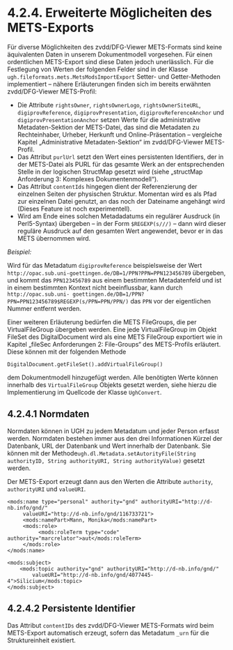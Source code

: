 # 4.2.4. Erweiterte Möglicheiten des METS-Exports

Für diverse Möglichkeiten des zvdd/DFG-Viewer METS-Formats sind keine äquivalenten Daten in unserem Dokumentmodell vorgesehen. Für einen ordentlichen METS-Export sind diese Daten jedoch unerlässlich. Für die Festlegung von Werten der folgenden Felder sind in der Klasse `ugh.fileformats.mets.MetsModsImportExport` Setter- und Getter-Methoden implementiert – nähere Erläuterungen finden sich im bereits erwähnten zvdd/DFG-Viewer METS-Profil:

* Die Attribute `rightsOwner`, `rightsOwnerLogo`, `rightsOwnerSiteURL`, `digiprovReference`, `digiprovPresentation`, `digiprovReferenceAnchor` und `digiprovPresentationAnchor` setzen Werte für die administrative Metadaten-Sektion der METS-Datei, das sind die Metadaten zu Rechteinhaber, Urheber, Herkunft und Online-Präsentation – vergleiche Kapitel „Administrative Metadaten-Sektion“ im zvdd/DFG-Viewer METS-Profil.
* Das Attribut `purlUrl` setzt den Wert eines persistenten Identifiers, der in der METS-Datei als PURL für das gesamte Werk an der entsprechenden Stelle in der logischen StructMap gesetzt wird \(siehe „structMap Anforderung 3: Komplexes Dokumentenmodell“\).
* Das Attribut `contentIds` hingegen dient der Referenzierung der einzelnen Seiten der physischen Struktur. Momentan wird es als Pfad zur einzelnen Datei genutzt, an das noch der Dateiname angehängt wird \(Dieses Feature ist noch experimentell\).
* Wird am Ende eines solchen Metadadatums ein regulärer Ausdruck \(in Perl5-Syntax\) übergeben – in der Form `$REGEXP(s///)` – dann wird dieser reguläre Ausdruck auf den gesamten Wert angewendet, bevor er in das METS übernommen wird.

_Beispiel:_

Wird für das Metadatum `digiprovReference` beispielsweise der Wert `http://opac.sub.uni-goettingen.de/DB=1/PPN?PPN=PPN123456789` übergeben, und kommt das `PPN123456789` aus einem bestimmten Metadatenfeld und ist in einem bestimmten Kontext nicht beeinflussbar, kann durch `http://opac.sub.uni- goettingen.de/DB=1/PPN?PPN=PPN123456789$REGEXP(s/PPN=PPN/PPN/)` das `PPN` vor der eigentlichen Nummer entfernt werden.

Einer weiteren Erläuterung bedürfen die METS FileGroups, die per VirtualFileGroup übergeben werden. Eine jede VirtualFileGroup im Objekt FileSet des DigitalDocument wird als eine METS FileGroup exportiert wie in Kapitel „fileSec Anforderungen 2: File-Groups“ des METS-Profils erläutert. Diese können mit der folgenden Methode

```text
DigitalDocument.getFileSet().addVirtualFileGroup()
```

dem Dokumentmodell hinzugefügt werden. Alle benötigten Werte können innerhalb des `VirtualFileGroup` Objekts gesetzt werden, siehe hierzu die Implementierung im Quellcode der Klasse `UghConvert`.

## 4.2.4.1 Normdaten

Normdaten können in UGH zu jedem Metadatum und jeder Person erfasst werden. Normdaten bestehen immer aus den drei Informationen Kürzel der Datenbank, URL der Datenbank und Wert innerhalb der Datenbank. Sie können mit der Methode`ugh.dl.Metadata.setAutorityFile(String authorityID, String authorityURI, String authorityValue)` gesetzt werden.

Der METS-Export erzeugt dann aus den Werten die Attribute `authority`, `authorityURI` und `valueURI`.

```markup
<mods:name type="personal" authority="gnd" authorityURI="http://d- nb.info/gnd/" 
     valueURI="http://d-nb.info/gnd/116733721">
     <mods:namePart>Mann, Monika</mods:namePart>
     <mods:role>
          <mods:roleTerm type="code" authority="marcrelator">aut</mods:roleTerm>
     </mods:role>
</mods:name>
```

```markup
<mods:subject>
    <mods:topic authority="gnd" authorityURI="http://d-nb.info/gnd/" 
        valueURI="http://d-nb.info/gnd/4077445-4">Silicium</mods:topic>
</mods:subject>
```

## 4.2.4.2 Persistente Identifier

Das Attribut `contentIDs` des zvdd/DFG-Viewer METS-Formats wird beim METS-Export automatisch erzeugt, sofern das Metadatum `_urn` für die Struktureinheit existiert.

